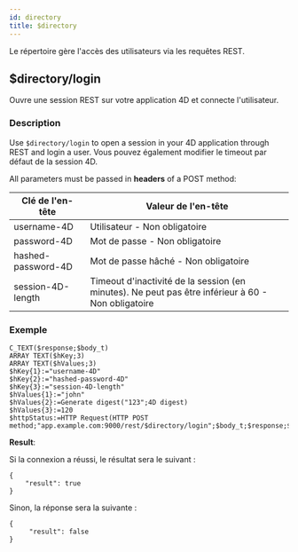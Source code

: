```yaml
---
id: directory
title: $directory
---
```


Le répertoire gère l'accès des utilisateurs via les requêtes REST.

## $directory/login

Ouvre une session REST sur votre application 4D et connecte l'utilisateur.

### Description

Use `$directory/login` to open a session in your 4D application through REST and login a user. Vous pouvez également modifier le timeout par défaut de la session 4D.

All parameters must be passed in **headers** of a POST method:

| Clé de l'en-tête   | Valeur de l'en-tête                                                                                                   |
| ------------------ | --------------------------------------------------------------------------------------------------------------------- |
| username-4D        | Utilisateur - Non obligatoire                                                                                         |
| password-4D        | Mot de passe - Non obligatoire                                                                                        |
| hashed-password-4D | Mot de passe hâché - Non obligatoire                                                                                  |
| session-4D-length  | Timeout d'inactivité de la session (en minutes). Ne peut pas être inférieur à 60 - Non obligatoire |

### Exemple

```4d
C_TEXT($response;$body_t)
ARRAY TEXT($hKey;3)
ARRAY TEXT($hValues;3)
$hKey{1}:="username-4D"
$hKey{2}:="hashed-password-4D"
$hKey{3}:="session-4D-length"
$hValues{1}:="john"
$hValues{2}:=Generate digest("123";4D digest)
$hValues{3}:=120
$httpStatus:=HTTP Request(HTTP POST method;"app.example.com:9000/rest/$directory/login";$body_t;$response;$hKey;$hValues)
```

**Result**:

Si la connexion a réussi, le résultat sera le suivant :

```
{
    "result": true
}
```

Sinon, la réponse sera la suivante :

```
{
     "result": false
}
```
